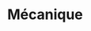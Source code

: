 ---
title: Mécanique
menu:
  sidebar:
    name: Mécanique
    identifier: mecanique
    weight: 300
---